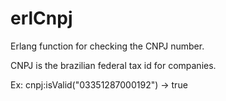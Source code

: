# erlCnpj
Erlang function for checking the CNPJ number.

CNPJ is the brazilian federal tax id for companies.

 Ex: cnpj:isValid("03351287000192") -> true 
